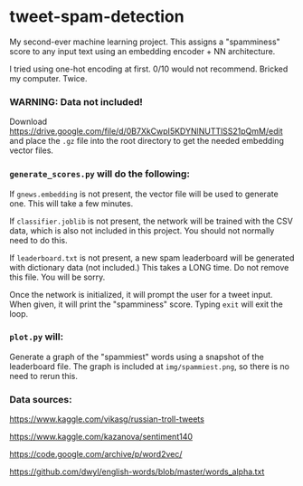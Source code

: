 # tweet-spam-detection

My second-ever machine learning project. This assigns a "spamminess" score to any input text using an embedding encoder + NN architecture.

I tried using one-hot encoding at first. 0/10 would not recommend. Bricked my computer. Twice.

### WARNING: Data not included!

Download https://drive.google.com/file/d/0B7XkCwpI5KDYNlNUTTlSS21pQmM/edit and place the `.gz` file into the root directory to get the needed embedding vector files.

### `generate_scores.py` will do the following:

If `gnews.embedding` is not present, the vector file will be used to generate one. This will take a few minutes.

If `classifier.joblib` is not present, the network will be trained with the CSV data, which is also not included in this project. You should not normally need to do this.

If `leaderboard.txt` is not present, a new spam leaderboard will be generated with dictionary data (not included.) This takes a LONG time. Do not remove this file. You will be sorry.

Once the network is initialized, it will prompt the user for a tweet input. When given, it will print the "spamminess" score. Typing `exit` will exit the loop.

### `plot.py` will:
Generate a graph of the "spammiest" words using a snapshot of the leaderboard file. The graph is included at `img/spammiest.png`, so there is no need to rerun this.

### Data sources:
https://www.kaggle.com/vikasg/russian-troll-tweets

https://www.kaggle.com/kazanova/sentiment140

https://code.google.com/archive/p/word2vec/

https://github.com/dwyl/english-words/blob/master/words_alpha.txt
